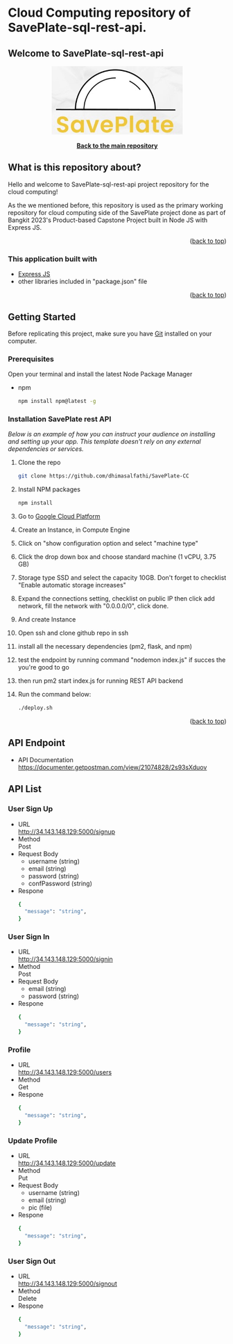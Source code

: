 # Cloud Computing repository of SavePlate-sql-rest-api.
## Welcome to SavePlate-sql-rest-api
<p align="center"> <img src="https://github.com/dhimasalfathi/SavePlate-CC/blob/master/saveplate.jpg?raw=true" /> </p>
<div align="center">
  <p align="center">
    <a href="https://github.com/aldybw/SavePlate-sql-rest-api"><strong>Back to the main repository</strong></a>
  </p>
</div>

## What is this repository about?

Hello and welcome to SavePlate-sql-rest-api project repository for the cloud computing! 

As the we mentioned before, this repository is used as the primary working repository for cloud computing side of the SavePlate project done as part of Bangkit 2023's Product-based Capstone Project built in Node JS with Express JS.

<p align="right">(<a href="#top">back to top</a>)</p>


### This application built with

* [Express JS](https://expressjs.com/)
* other libraries included in "package.json" file

<p align="right">(<a href="#top">back to top</a>)</p>

<!-- GETTING STARTED -->
## Getting Started

Before replicating this project, make sure you have [Git](https://git-scm.com/downloads) installed on your computer.

### Prerequisites

Open your terminal and install the latest Node Package Manager
* npm
  ```sh
  npm install npm@latest -g
  ```

### Installation SavePlate rest API

_Below is an example of how you can instruct your audience on installing and setting up your app. This template doesn't rely on any external dependencies or services._

1. Clone the repo
   ```sh
   git clone https://github.com/dhimasalfathi/SavePlate-CC
   ```
2. Install NPM packages
   ```sh
   npm install
   ```
3. Go to [Google Cloud Platform](https://console.cloud.google.com/)
5. Create an Instance, in Compute Engine
7. Click on "show configuration option and select "machine type"
8. Click the drop down box and choose standard machine (1 vCPU, 3.75 GB)
9. Storage type SSD and select the capacity 10GB. Don't forget to checklist "Enable automatic storage increases"
10. Expand the connections setting, checklist on public IP then click add network, fill the network with "0.0.0.0/0", click done.
11. And create Instance
12. Open ssh and clone github repo in ssh
13. install all the necessary dependencies (pm2, flask, and npm)
14. test the endpoint by running command "nodemon index.js" if succes the you're good to go
15. then run pm2 start index.js for running REST API backend

15. Run the command below:
    ```sh
    ./deploy.sh
    ```
<p align="right">(<a href="#top">back to top</a>)</p>

<!-- API Endpoint -->
## API Endpoint

* API Documentation\
    https://documenter.getpostman.com/view/21074828/2s93sXduov

<!-- API List -->
## API List

### User Sign Up
* URL\
    http://34.143.148.129:5000/signup
* Method\
    Post
* Request Body
    - username (string)
    - email (string)
    - password (string)
    - confPassword (string)
* Respone
    ```sh
  {
      "message": "string",
  }
  ```

### User Sign In
* URL\
    http://34.143.148.129:5000/signin
* Method\
    Post
* Request Body
    - email (string)
    - password (string)
* Respone
    ```sh
  {
      "message": "string",
  }
  ```

### Profile
* URL\
    http://34.143.148.129:5000/users
* Method\
    Get
* Respone
    ```sh
  {
      "message": "string",
  }
  ```

### Update Profile
* URL\
    http://34.143.148.129:5000/update
* Method\
    Put
* Request Body
    - username (string)
    - email (string)
    - pic (file)
* Respone
    ```sh
  {
      "message": "string",
  }
  ```

### User Sign Out
* URL\
    http://34.143.148.129:5000/signout
* Method\
    Delete
* Respone
    ```sh
  {
      "message": "string",
  }
  ```
